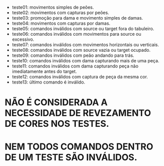 * teste01: movimentos simples de peões.
* teste02: movimentos com capturas por peões.
* teste03: promoção para dama e movimento simples de damas.
* teste04: movimentos com capturas por damas.
* teste05: comandos inválidos com source ou target fora do tabuleiro.
* teste06: comandos inválidos com movimentos para source ou excessivo.
* teste07: comandos inválidos com movimentos horizontais ou verticais.
* teste08: comandos inválidos com source vazia ou target ocupado.
* teste09: comandos inválidos com peão andando para trás.
* teste10: comandos inválidos com dama capturando mais de uma peça.
* teste11: comandos inválidos com dama capturando peça não imediatamente antes do target.
* teste12: comandos inválidos com captura de peça da mesma cor.
* teste13: último comando é inválido.

# NÃO É CONSIDERADA A NECESSIDADE DE REVEZAMENTO DE CORES NOS TESTES.
# NEM TODOS COMANDOS DENTRO DE UM TESTE SÃO INVÁLIDOS.